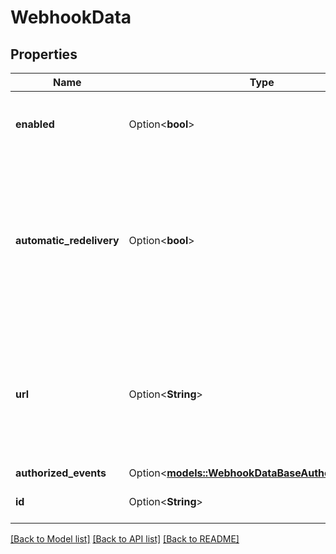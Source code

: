 # WebhookData

## Properties

Name | Type | Description | Notes
------------ | ------------- | ------------- | -------------
**enabled** | Option<**bool**> | Whether this webhook is enabled or not | [optional][default to true]
**automatic_redelivery** | Option<**bool**> | If true, BTCPay Server will retry to redeliver any failed delivery after 10 seconds, 1 minutes and up to 6 times after 10 minutes. | [optional][default to true]
**url** | Option<**String**> | The endpoint where BTCPay Server will make the POST request with the webhook body | [optional]
**authorized_events** | Option<[**models::WebhookDataBaseAuthorizedEvents**](WebhookDataBase_authorizedEvents.md)> |  | [optional]
**id** | Option<**String**> | The id of the webhook | [optional]

[[Back to Model list]](../README.md#documentation-for-models) [[Back to API list]](../README.md#documentation-for-api-endpoints) [[Back to README]](../README.md)


